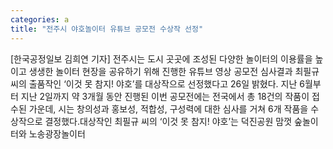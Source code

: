 ```yaml
---
categories: a
title: "전주시 야호놀이터 유튜브 공모전 수상작 선정"
---
```

[한국공정일보 김희연 기자] 전주시는 도시 곳곳에 조성된 다양한 놀이터의 이용률을 높이고 생생한 놀이터 현장을 공유하기 위해 진행한 유튜브 영상 공모전 심사결과 최필규 씨의 출품작인 ‘이것 못 참지! 야호’를 대상작으로 선정했다고 26일 밝혔다. 지난 6월부터 지난 2일까지 약 3개월 동안 진행된 이번 공모전에는 전국에서 총 18건의 작품이 접수된 가운데, 시는 창의성과 홍보성, 적합성, 구성력에 대한 심사를 거쳐 6개 작품을 수상작으로 결정했다.대상작인 최필규 씨의 ‘이것 못 참지! 야호’는 덕진공원 맘껏 숲놀이터와 노송광장놀이터